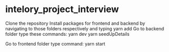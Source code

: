 # intelory_project_interview
Clone the repository
Install packages for frontend and backend by navigating to those folders respectively and typing yarn add
Go to backend folder type these commands: 
yarn dev
yarn seedUpDetails

Go to frontend folder type command:
yarn start
